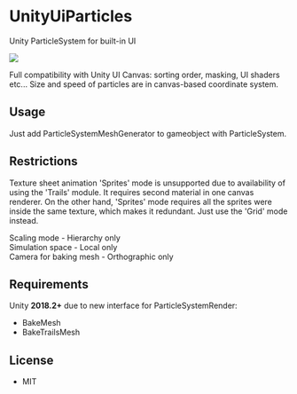 # UnityUiParticles
Unity ParticleSystem for built-in UI

[![](https://img.shields.io/badge/requirement-Unity%202018.2%2B-green.svg)](https://unity3d.com)

Full compatibility with Unity UI Canvas: sorting order, masking, UI shaders etc...
Size and speed of particles are in canvas-based coordinate system.

## Usage
Just add ParticleSystemMeshGenerator to gameobject with ParticleSystem.

## Restrictions
Texture sheet animation 'Sprites' mode is unsupported due to availability of using the
'Trails' module. It requires second material in one canvas renderer.
On the other hand, 'Sprites' mode requires all the sprites were inside the same texture, which makes it redundant.
Just use the 'Grid' mode instead.

Scaling mode - Hierarchy only  
Simulation space - Local only  
Camera for baking mesh - Orthographic only

## Requirements
Unity **2018.2+** due to new interface for ParticleSystemRender:
* BakeMesh
* BakeTrailsMesh

## License
* MIT
